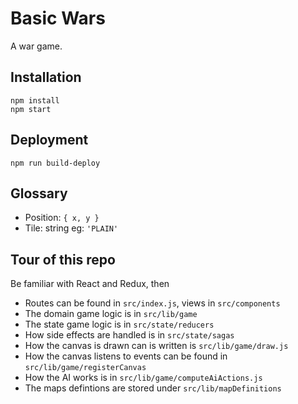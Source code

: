 # Basic Wars

A war game.

## Installation

```
npm install
npm start
```

## Deployment

```
npm run build-deploy
```

## Glossary

- Position: `{ x, y }`
- Tile: string eg:  `'PLAIN'`

## Tour of this repo

Be familiar with React and Redux, then

- Routes can be found in `src/index.js`, views in `src/components`
- The domain game logic is in `src/lib/game`
- The state game logic is in `src/state/reducers`
- How side effects are handled is in `src/state/sagas`
- How the canvas is drawn can is written is `src/lib/game/draw.js`
- How the canvas listens to events can be found in `src/lib/game/registerCanvas`
- How the AI works is in `src/lib/game/computeAiActions.js`
- The maps defintions are stored under `src/lib/mapDefinitions`
